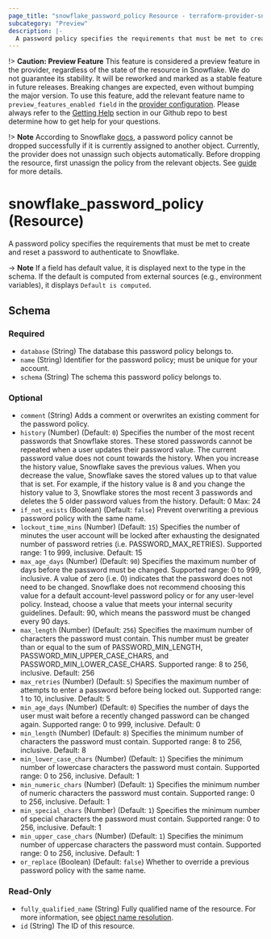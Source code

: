 ```yaml
---
page_title: "snowflake_password_policy Resource - terraform-provider-snowflake"
subcategory: "Preview"
description: |-
  A password policy specifies the requirements that must be met to create and reset a password to authenticate to Snowflake.
---
```


!> **Caution: Preview Feature** This feature is considered a preview feature in the provider, regardless of the state of the resource in Snowflake. We do not guarantee its stability. It will be reworked and marked as a stable feature in future releases. Breaking changes are expected, even without bumping the major version. To use this feature, add the relevant feature name to `preview_features_enabled field` in the [provider configuration](https://registry.terraform.io/providers/Snowflake-Labs/snowflake/latest/docs#schema). Please always refer to the [Getting Help](https://github.com/Snowflake-Labs/terraform-provider-snowflake?tab=readme-ov-file#getting-help) section in our Github repo to best determine how to get help for your questions.

!> **Note** According to Snowflake [docs](https://docs.snowflake.com/en/sql-reference/sql/drop-password-policy#usage-notes), a password policy cannot be dropped successfully if it is currently assigned to another object. Currently, the provider does not unassign such objects automatically. Before dropping the resource, first unassign the policy from the relevant objects. See [guide](../guides/unassigning_policies) for more details.

# snowflake_password_policy (Resource)

A password policy specifies the requirements that must be met to create and reset a password to authenticate to Snowflake.



-> **Note** If a field has default value, it is displayed next to the type in the schema. If the default is computed from external sources (e.g., environment variables), it displays `Default is computed`.

<!-- schema generated by tfplugindocs -->
## Schema

### Required

- `database` (String) The database this password policy belongs to.
- `name` (String) Identifier for the password policy; must be unique for your account.
- `schema` (String) The schema this password policy belongs to.

### Optional

- `comment` (String) Adds a comment or overwrites an existing comment for the password policy.
- `history` (Number) (Default: `0`) Specifies the number of the most recent passwords that Snowflake stores. These stored passwords cannot be repeated when a user updates their password value. The current password value does not count towards the history. When you increase the history value, Snowflake saves the previous values. When you decrease the value, Snowflake saves the stored values up to that value that is set. For example, if the history value is 8 and you change the history value to 3, Snowflake stores the most recent 3 passwords and deletes the 5 older password values from the history. Default: 0 Max: 24
- `if_not_exists` (Boolean) (Default: `false`) Prevent overwriting a previous password policy with the same name.
- `lockout_time_mins` (Number) (Default: `15`) Specifies the number of minutes the user account will be locked after exhausting the designated number of password retries (i.e. PASSWORD_MAX_RETRIES). Supported range: 1 to 999, inclusive. Default: 15
- `max_age_days` (Number) (Default: `90`) Specifies the maximum number of days before the password must be changed. Supported range: 0 to 999, inclusive. A value of zero (i.e. 0) indicates that the password does not need to be changed. Snowflake does not recommend choosing this value for a default account-level password policy or for any user-level policy. Instead, choose a value that meets your internal security guidelines. Default: 90, which means the password must be changed every 90 days.
- `max_length` (Number) (Default: `256`) Specifies the maximum number of characters the password must contain. This number must be greater than or equal to the sum of PASSWORD_MIN_LENGTH, PASSWORD_MIN_UPPER_CASE_CHARS, and PASSWORD_MIN_LOWER_CASE_CHARS. Supported range: 8 to 256, inclusive. Default: 256
- `max_retries` (Number) (Default: `5`) Specifies the maximum number of attempts to enter a password before being locked out. Supported range: 1 to 10, inclusive. Default: 5
- `min_age_days` (Number) (Default: `0`) Specifies the number of days the user must wait before a recently changed password can be changed again. Supported range: 0 to 999, inclusive. Default: 0
- `min_length` (Number) (Default: `8`) Specifies the minimum number of characters the password must contain. Supported range: 8 to 256, inclusive. Default: 8
- `min_lower_case_chars` (Number) (Default: `1`) Specifies the minimum number of lowercase characters the password must contain. Supported range: 0 to 256, inclusive. Default: 1
- `min_numeric_chars` (Number) (Default: `1`) Specifies the minimum number of numeric characters the password must contain. Supported range: 0 to 256, inclusive. Default: 1
- `min_special_chars` (Number) (Default: `1`) Specifies the minimum number of special characters the password must contain. Supported range: 0 to 256, inclusive. Default: 1
- `min_upper_case_chars` (Number) (Default: `1`) Specifies the minimum number of uppercase characters the password must contain. Supported range: 0 to 256, inclusive. Default: 1
- `or_replace` (Boolean) (Default: `false`) Whether to override a previous password policy with the same name.

### Read-Only

- `fully_qualified_name` (String) Fully qualified name of the resource. For more information, see [object name resolution](https://docs.snowflake.com/en/sql-reference/name-resolution).
- `id` (String) The ID of this resource.
